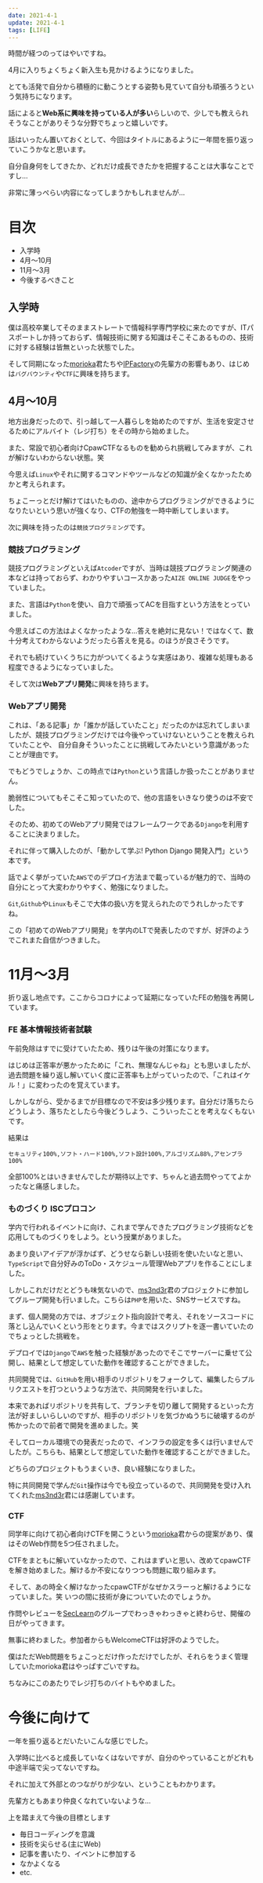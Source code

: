 ```yaml
---
date: 2021-4-1
update: 2021-4-1
tags: [LIFE]
---
```


時間が経つのってはやいですね。

4月に入りちょくちょく新入生も見かけるようになりました。

とても活発で自分から積極的に動こうとする姿勢も見ていて自分も頑張ろうという気持ちになります。

話によると**Web系に興味を持っている人が多い**らしいので、少しでも教えられそうなことがありそうな分野でちょっと嬉しいです。

話はいったん置いておくとして、今回はタイトルにあるように一年間を振り返っていこうかなと思います。

自分自身何をしてきたか、どれだけ成長できたかを把握することは大事なことですし...

非常に薄っぺらい内容になってしまうかもしれませんが...

# 目次
- 入学時
- 4月～10月
- 11月～3月
- 今後するべきこと

## 入学時
僕は高校卒業してそのままストレートで情報科学専門学校に来たのですが、ITパスポートしか持っておらず、情報技術に関する知識はそこそこあるものの、技術に対する経験は皆無といった状態でした。

そして同期になった[morioka](https://twitter.com/scgajge12)君たちや[IPFactory](https://ipfactory.org/)の先輩方の影響もあり、はじめは`バグバウンティ`や`CTF`に興味を持ちます。

## 4月～10月
地方出身だったので、引っ越して一人暮らしを始めたのですが、生活を安定させるためにアルバイト（レジ打ち）をその時から始めました。

また、常設で初心者向けCpawCTFなるものを勧められ挑戦してみますが、これが解けないわからない状態。笑

今思えば`Linux`やそれに関するコマンドやツールなどの知識が全くなかったためかと考えられます。

ちょこーっとだけ解けてはいたものの、途中からプログラミングができるようになりたいという思いが強くなり、CTFの勉強を一時中断してしまいます。

次に興味を持ったのは`競技プログラミング`です。

### 競技プログラミング
競技プログラミングといえば`Atcoder`ですが、当時は競技プログラミング関連の本などは持っておらず、わかりやすいコースかあった`AIZE ONLINE JUDGE`をやっていました。

また、言語は`Python`を使い、自力で頑張ってACを目指すという方法をとっていました。

今思えばこの方法はよくなかったような...答えを絶対に見ない！ではなくて、数十分考えてわからないようだったら答えを見る。のほうが良さそうです。

それでも続けていくうちに力がついてくるような実感はあり、複雑な処理もある程度できるようになっていました。

そして次は**Webアプリ開発**に興味を持ちます。

### Webアプリ開発
これは、「ある記事」か「誰かが話していたこと」だったのかは忘れてしまいましたが、競技プログラミングだけでは今後やっていけないということを教えられていたことや、
自分自身そういったことに挑戦してみたいという意識があったことが理由です。

でもどうでしょうか、この時点では`Python`という言語しか扱ったことがありません。

脆弱性についてもそこそこ知っていたので、他の言語をいきなり使うのは不安でした。

そのため、初めてのWebアプリ開発ではフレームワークである`Django`を利用することに決まりました。

それに伴って購入したのが、「動かして学ぶ! Python Django 開発入門」という本です。

話でよく挙がっていた`AWS`でのデプロイ方法まで載っているが魅力的で、当時の自分にとって大変わかりやすく、勉強になりました。

`Git`,`Github`や`Linux`もそこで大体の扱い方を覚えられたのでうれしかったですね。

この「初めてのWebアプリ開発」を学内のLTで発表したのですが、好評のようでこれまた自信がつきました。

# 11月～3月
折り返し地点です。ここからコロナによって延期になっていたFEの勉強を再開しています。

### FE 基本情報技術者試験
午前免除はすでに受けていたため、残りは午後の対策になります。

はじめは正答率が悪かったために「これ、無理なんじゃね」とも思いましたが、過去問題を繰り返し解いていく度に正答率も上がっていったので、「これはイケル！」に変わったのを覚えています。

しかしながら、受かるまでが目標なので不安は多少残ります。自分だけ落ちたらどうしよう、落ちたとしたら今後どうしよう、こういったことを考えなくもないです。

結果は

`セキュリティ100%,ソフト・ハード100%,ソフト設計100%,アルゴリズム88%,アセンブラ100%`

全部100%とはいきませんでしたが期待以上です、ちゃんと過去問やっててよかったなと痛感しました。

### ものづくり ISCプロコン
学内で行われるイベントに向け、これまで学んできたプログラミング技術などを応用してものづくりをしよう。という授業がありました。

あまり良いアイデアが浮かばず、どうせなら新しい技術を使いたいなと思い、`TypeScript`で自分好みのToDo・スケジュール管理Webアプリを作ることにしました。

しかしこれだけだとどうも味気ないので、[ms3nd3r](https://twitter.com/ms3nd3r)君のプロジェクトに参加してグループ開発も行いました。こちらは`PHP`を用いた、SNSサービスですね。

まず、個人開発の方では、オブジェクト指向設計で考え、それをソースコードに落とし込んでいくという形をとります。今まではスクリプトを逐一書いていたのでちょっとした挑戦を。

デプロイでは`Django`で`AWS`を触った経験があったのでそこでサーバーに乗せて公開し、結果として想定していた動作を確認することができました。

共同開発では、`GitHub`を用い相手のリポジトリをフォークして、編集したらプルリクエストを打つというような方法で、共同開発を行いました。

本来であればリポジトリを共有して、ブランチを切り離して開発するといった方法が好ましいらしいのですが、相手のリポジトリを気づかぬうちに破壊するのが怖かったので前者で開発を進めました。笑

そしてローカル環境での発表だったので、インフラの設定を多くは行いませんでしたが。こちらも、結果として想定していた動作を確認することができました。

どちらのプロジェクトもうまくいき、良い経験になりました。

特に共同開発で学んだ`Git`操作は今でも役立っているので、共同開発を受け入れてくれた[ms3nd3r](https://twitter.com/ms3nd3r)君には感謝しています。

### CTF
同学年に向けて初心者向けCTFを開こうという[morioka](https://twitter.com/scgajge12)君からの提案があり、僕はそのWeb作問を5つ任されました。

CTFをまともに解いていなかったので、これはまずいと思い、改めてcpawCTFを解き始めました。解けるか不安になりつつも問題に取り組みます。

そして、あの時全く解けなかったcpawCTFがなぜかスラーっと解けるようになっていました。笑 いつの間に技術が身についていたのでしょうか。

作問やレビューを[SecLearn](https://github.com/WCG6M)のグループでわっきゃわっきゃと終わらせ、開催の日がやってきます。

無事に終わました。参加者からもWelcomeCTFは好評のようでした。

僕はただWeb問題をちょこっとだけ作っただけでしたが、それらをうまく管理していたmorioka君はやっぱすごいですね。

ちなみにこのあたりでレジ打ちのバイトもやめました。

# 今後に向けて
一年を振り返るとだいたいこんな感じでした。

入学時に比べると成長していなくはないですが、自分のやっていることがどれも中途半端で尖ってないですね。

それに加えて外部とのつながりが少ない、ということもわかります。

先輩方ともあまり仲良くなれていないような...

上を踏まえて今後の目標とします

- 毎日コーディングを意識
- 技術を尖らせる(主にWeb)
- 記事を書いたり、イベントに参加する
- なかよくなる
- etc.
